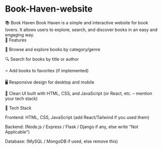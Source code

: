 # Book-Haven-website
📚 Book Haven  Book Haven is a simple and interactive website for book lovers. It allows users to explore, search, and discover books in an easy and engaging way.  
🌟 Features

📖 Browse and explore books by category/genre

🔍 Search for books by title or author

⭐ Add books to favorites (if implemented)

🖥️ Responsive design for desktop and mobile

🎨 Clean UI built with HTML, CSS, and JavaScript (or React, etc. – mention your tech stack)

🚀 Tech Stack

Frontend: HTML, CSS, JavaScript (add React/Tailwind if you used them)

Backend: (Node.js / Express / Flask / Django if any, else write "Not Applicable")

Database: (MySQL / MongoDB if used, else remove this)
